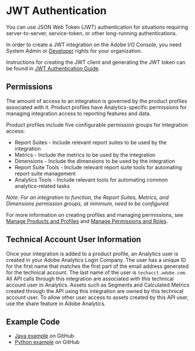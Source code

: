 # JWT Authentication

You can use JSON Web Token (JWT) authentication for situations requiring server-to-server, service-token, or other long-running authentications.

In order to create a JWT integration on the Adobe I/O Console, you need System Admin or [Developer](https://helpx.adobe.com/enterprise/using/manage-developers.html) rights for your organization.

Instructions for creating the JWT client and generating the JWT token can be found in [JWT Authentication Guide](https://www.adobe.io/authentication/auth-methods.html#!AdobeDocs/adobeio-auth/master/JWT/JWT.md).

## Permissions

The amount of access to an integration is governed by the product profiles associated with it. Product profiles have Analytics-specific permissions for managing integration access to reporting features and data.

Product profiles include five configurable permission groups for integration access:

* Report Suites - Include relevant report suites to be used by the integration
* Metrics - Include the metrics to be used by the integration
* Dimensions - Include the dimensions to be used by the integration
* Report Suite Tools - Include relevant report suite tools for automating report suite management
* Analytics Tools - Include relevant tools for automating common analytics-related tasks

*Note: For an integration to function, the Report Suites, Metrics, and Dimensions permission groups, at minimum, need to be configured.*

For more information on creating profiles and managing permissions, see [Manage Products and Profiles](https://helpx.adobe.com/enterprise/using/manage-products-and-profiles.html) and [Manage Permissions and Roles](https://helpx.adobe.com/enterprise/using/manage-permissions-and-roles.html).

## Technical Account User Information

Once your integration is added to a product profile, an Analytics user is created in your Adobe Analytics Login Company. The user has a unique ID for the first name that matches the first part of the email address generated for the technical account. The last name of the user is `techacct.adobe.com`. All API calls through this integration are associated with this technical account user in Analytics. Assets such as Segments and Calculated Metrics created through the API using this integration are owned by this technical account user. To allow other user access to assets created by this API user, use the share feature in Adobe Analytics.

## Example Code

* [Java example](https://github.com/AdobeDocs/analytics-2.0-apis/tree/main/resources/java/) on GitHub
* [Python example](https://github.com/AdobeDocs/analytics-2.0-apis/tree/main/resources/python/) on GitHub
